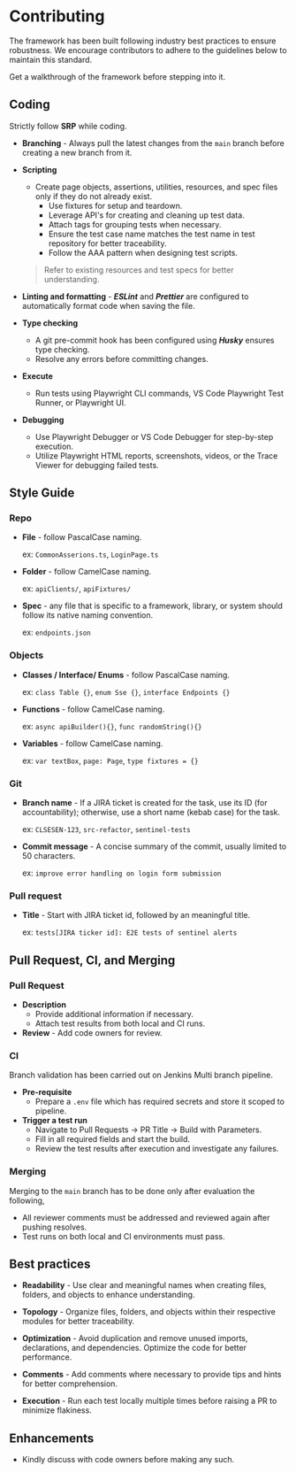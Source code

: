 # Contributing

The framework has been built following industry best practices to ensure robustness. We encourage contributors to adhere to the guidelines below to maintain this standard.

Get a walkthrough of the framework before stepping into it.

## Coding

Strictly follow **SRP** while coding.
- **Branching** - Always pull the latest changes from the `main` branch before creating a new branch from it.
- **Scripting**

  - Create page objects, assertions, utilities, resources, and spec files only if they do not already exist.
    - Use fixtures for setup and teardown.
    - Leverage API's for creating and cleaning up test data.
    - Attach tags for grouping tests when necessary.
    - Ensure the test case name matches the test name in test repository for better traceability.
    - Follow the AAA pattern when designing test scripts.
  > Refer to existing resources and test specs for better understanding.

- **Linting and formatting** - **_ESLint_** and **_Prettier_** are configured to automatically format code when saving the file.
- **Type checking** 
  - A git pre-commit hook has been configured using **_Husky_** ensures type checking.
  - Resolve any errors before committing changes.
- **Execute** 
  - Run tests using Playwright CLI commands, VS Code Playwright Test Runner, or Playwright UI.
- **Debugging** 
  - Use Playwright Debugger or VS Code Debugger for step-by-step execution.
  - Utilize Playwright HTML reports, screenshots, videos, or the Trace Viewer for debugging failed tests.

## Style Guide

### Repo

- **File** - follow PascalCase naming.

  ex: `CommonAsserions.ts`, `LoginPage.ts`

- **Folder** - follow CamelCase naming.

  ex: `apiClients/`, `apiFixtures/`

- **Spec** - any file that is specific to a framework, library, or system should follow its native naming convention.

  ex: `endpoints.json`

### Objects

- **Classes / Interface/ Enums** - follow PascalCase naming.

  ex: `class Table {}`, `enum Sse {}`, `interface Endpoints {}`

- **Functions** - follow CamelCase naming.

  ex: `async apiBuilder(){}`, `func randomString(){}`

- **Variables** - follow CamelCase naming.

  ex: `var textBox`, `page: Page`, `type fixtures = {}`

### Git

- **Branch name** - If a JIRA ticket is created for the task, use its ID (for accountability); otherwise, use a short name (kebab case) for the task.

  ex: `CLSESEN-123`, `src-refactor`, `sentinel-tests`

- **Commit message** - A concise summary of the commit, usually limited to 50 characters.

  ex: `improve error handling on login form submission`

### Pull request

- **Title** - Start with JIRA ticket id, followed by an meaningful title.

  ex: `tests[JIRA ticker id]: E2E tests of sentinel alerts`


## Pull Request, CI, and Merging

### Pull Request

- **Description** 
  - Provide additional information if necessary.
  - Attach test results from both local and CI runs.
- **Review** - Add code owners for review.

### CI

Branch validation has been carried out on Jenkins Multi branch pipeline.

- **Pre-requisite**
  - Prepare a `.env` file which has required secrets and store it scoped to pipeline.
- **Trigger a test run**
  - Navigate to Pull Requests -> PR Title -> Build with Parameters.
  - Fill in all required fields and start the build.
  - Review the test results after execution and investigate any failures.

### Merging

Merging to the `main` branch has to be done only after evaluation the following,

- All reviewer comments must be addressed and reviewed again after pushing resolves.
- Test runs on both local and CI environments must pass.

## Best practices

- **Readability** - Use clear and meaningful names when creating files, folders, and objects to enhance understanding.

- **Topology** - Organize files, folders, and objects within their respective modules for better traceability.

- **Optimization** - Avoid duplication and remove unused imports, declarations, and dependencies. Optimize the code for better performance.

- **Comments** - Add comments where necessary to provide tips and hints for better comprehension.

- **Execution** - Run each test locally multiple times before raising a PR to minimize flakiness.

## Enhancements

- Kindly discuss with code owners before making any such.
